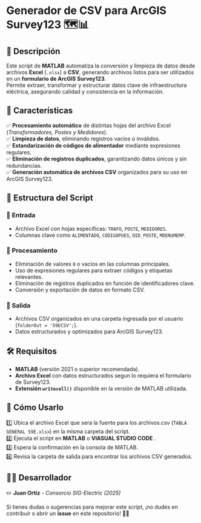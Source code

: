 # Generador de CSV para ArcGIS Survey123 🗺️📊  

## 📖 Descripción  
Este script de **MATLAB** automatiza la conversión y limpieza de datos desde archivos **Excel** (`.xlsx`) a **CSV**, generando archivos listos para ser utilizados en un **formulario de ArcGIS Survey123**.  
Permite extraer, transformar y estructurar datos clave de infraestructura eléctrica, asegurando calidad y consistencia en la información.  

## 🚀 Características  
✅ **Procesamiento automático** de distintas hojas del archivo Excel (*Transformadores, Postes y Medidores*).  
✅ **Limpieza de datos**, eliminando registros vacíos o inválidos.  
✅ **Estandarización de códigos de alimentador** mediante expresiones regulares.  
✅ **Eliminación de registros duplicados**, garantizando datos únicos y sin redundancias.  
✅ **Generación automática de archivos CSV** organizados para su uso en ArcGIS Survey123.  

## 📂 Estructura del Script  

### 🔹 Entrada  
- Archivo Excel con hojas específicas: `TRAFO`, `POSTE`, `MEDIDORES`.  
- Columnas clave como `ALIMENTADO`, `CODIGOPUES`, `OID_POSTE`, `MDENUMEMP`.  

### 🔹 Procesamiento  
- Eliminación de valores `0` o vacíos en las columnas principales.  
- Uso de expresiones regulares para extraer códigos y etiquetas relevantes.  
- Eliminación de registros duplicados en función de identificadores clave.  
- Conversión y exportación de datos en formato CSV.  

### 🔹 Salida  
- Archivos CSV organizados en una carpeta ingresada por el usuario (`folderOut = '59ECSV';`).  
- Datos estructurados y optimizados para ArcGIS Survey123.  

## 🛠 Requisitos  
- **MATLAB** (versión 2021 o superior recomendada).  
- **Archivo Excel** con datos estructurados segun lo requiera el formulario de Survey123.  
- **Extensión `writecell()`** disponible en la versión de MATLAB utilizada.  

## 📌 Cómo Usarlo  
1️⃣ Ubica el archivo Excel que sera la fuente para los archivos.csv (`TABLA GENERAL 59E.xlsx`) en la misma carpeta del script.  
2️⃣ Ejecuta el script en **MATLAB** o **VIASUAL STUDIO CODE** .  
3️⃣ Espera la confirmación en la consola de MATLAB.  
4️⃣ Revisa la carpeta de salida para encontrar los archivos CSV generados.  

## 👨‍💻 Desarrollador  
✏️ **Juan Ortiz** - *Consorcio SIG-Electric (2025)*  

Si tienes dudas o sugerencias para mejorar este script, ¡no dudes en contribuir o abrir un **issue** en este repositorio! 🚀📌  

